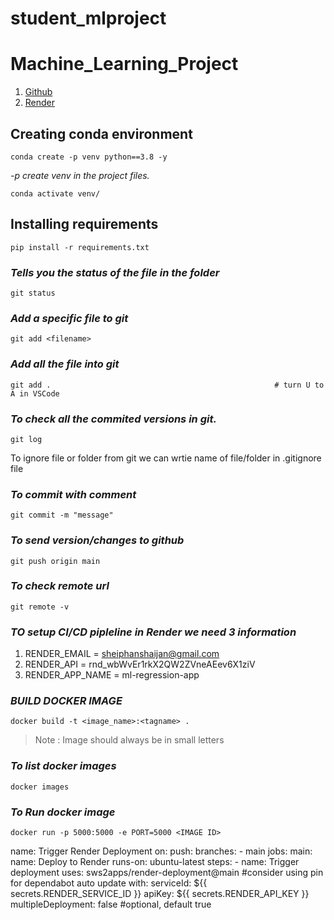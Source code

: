 # student_mlproject
# Machine_Learning_Project

1. [Github](www.github.com/)
2. [Render](https://render.com/) 

## Creating conda environment

```
conda create -p venv python==3.8 -y
```
_-p create venv in the project files._
```
conda activate venv/
```
## Installing requirements
```
pip install -r requirements.txt
```
### _Tells you the status of the file in the folder_
```
git status
```
### _Add a specific file to git_
```
git add <filename>
```
### _Add all the file into git_
```
git add .                                                  # turn U to A in VSCode
```

### _To check all the commited versions in git._
```
git log
``` 
To ignore file or folder from git we can wrtie name of file/folder in .gitignore file
### _To commit with comment_
```
git commit -m "message"  
```
### _To send version/changes to github_
```
git push origin main
```
### _To check remote url_
```
git remote -v
```

### _TO setup CI/CD pipleline in Render we  need 3 information_
1. RENDER_EMAIL = sheiphanshaijan@gmail.com
2. RENDER_API = rnd_wbWvEr1rkX2QW2ZVneAEev6X1ziV
3. RENDER_APP_NAME = ml-regression-app

### _BUILD DOCKER IMAGE_
```
docker build -t <image_name>:<tagname> .
```
> Note : Image should always be in small letters

### _To list docker images_
```
docker images
```
### _To Run docker image_
```
docker run -p 5000:5000 -e PORT=5000 <IMAGE ID>
```

name: Trigger Render Deployment
on:
  push:
    branches:
      - main
jobs:
  main:
    name: Deploy to Render
    runs-on: ubuntu-latest
    steps:
      - name: Trigger deployment
        uses: sws2apps/render-deployment@main #consider using pin for dependabot auto update
        with:
          serviceId: ${{ secrets.RENDER_SERVICE_ID }}
          apiKey: ${{ secrets.RENDER_API_KEY }}
          multipleDeployment: false #optional, default true